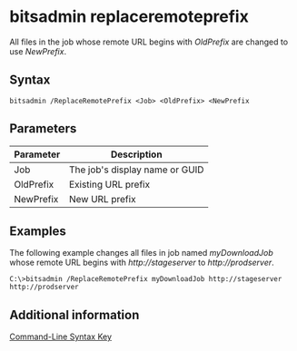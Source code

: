 # bitsadmin replaceremoteprefix



All files in the job whose remote URL begins with *OldPrefix* are changed to use *NewPrefix*.

## Syntax

```
bitsadmin /ReplaceRemotePrefix <Job> <OldPrefix> <NewPrefix
```

## Parameters

|Parameter|Description|
|---------|-----------|
|Job|The job's display name or GUID|
|OldPrefix|Existing URL prefix|
|NewPrefix|New URL prefix|

## <a name="BKMK_examples"></a>Examples

The following example changes all files in job named *myDownloadJob* whose remote URL begins with *http://stageserver* to *http://prodserver*.
```
C:\>bitsadmin /ReplaceRemotePrefix myDownloadJob http://stageserver http://prodserver
```

## Additional information

[Command-Line Syntax Key](command-line-syntax-key.md)